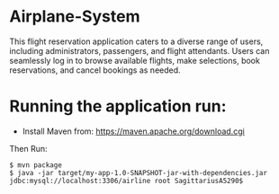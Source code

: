 # Airplane-System

This flight reservation application caters to a diverse range of users, including administrators, passengers, and flight attendants. Users can seamlessly log in to browse available flights, make selections, book reservations, and cancel bookings as needed.

# Running the application run:

- Install Maven from:
  https://maven.apache.org/download.cgi

Then Run:

```
$ mvn package
$ java -jar target/my-app-1.0-SNAPSHOT-jar-with-dependencies.jar jdbc:mysql://localhost:3306/airline root SagittariusA5290$
```
